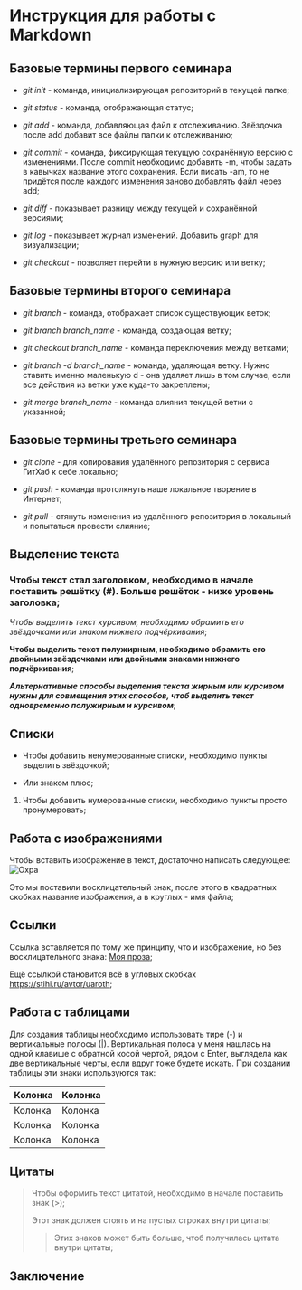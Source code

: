 # Инструкция для работы с Markdown

## Базовые термины первого семинара

* *git init* - команда, инициализирующая репозиторий в текущей папке;

* *git status* - команда, отображающая статус;

* *git add* - команда, добавляющая файл к отслеживанию. Звёздочка после add добавит все файлы папки к отслеживанию;

* *git commit* - команда, фиксирующая текущую сохранённую версию с изменениями. После commit необходимо добавить -m, чтобы задать в кавычках название этого сохранения. Если писать -am, то не придётся после каждого изменения заново добавлять файл через add;

* *git diff* - показывает разницу между текущей и сохранённой версиями;

* *git log* - показывает журнал изменений. Добавить graph для визуализации;

* *git checkout* - позволяет перейти в нужную версию или ветку;


## Базовые термины второго семинара

* *git branch* - команда, отображает список существующих веток;

* *git branch branch_name* - команда, создающая ветку;

* *git checkout branch_name* - команда переключения между ветками;

* *git branch -d branch_name* - команда, удаляющая ветку. Нужно ставить именно маленькую d - она удаляет лишь в том случае, если все действия из ветки уже куда-то закреплены;

* *git merge branch_name* - команда слияния текущей ветки с указанной;

## Базовые термины третьего семинара

* *git clone* - для копирования удалённого репозитория с сервиса ГитХаб к себе локально;

* *git push* - команда протолкнуть наше локальное творение в Интернет;

* *git pull* - стянуть изменения из удалённого репозитория в локальный и попытаться провести слияние;

## Выделение текста

### Чтобы текст стал заголовком, необходимо в начале поставить решётку (#). Больше решёток - ниже уровень заголовка;

*Чтобы выделить текст курсивом, необходимо обрамить его звёздочками* _или знаком нижнего подчёркивания_;

**Чтобы выделить текст полужирным, необходимо обрамить его двойными звёздочками** __или двойными знаками нижнего подчёркивания__;

__*Альтернативные способы выделения текста жирным или курсивом нужны для совмещения этих способов, чтоб выделить текст одновременно полужирным и курсивом*__;

## Списки

* Чтобы добавить ненумерованные списки, необходимо пункты выделить звёздочкой;

+ Или знаком плюс;

1. Чтобы добавить нумерованные списки, необходимо пункты просто пронумеровать;

## Работа с изображениями

Чтобы вставить изображение в текст, достаточно написать следующее: ![Охра](Ochre.jpg)

Это мы поставили восклицательный знак, после этого в квадратных скобках название изображения, а в круглых - имя файла;

## Ссылки

Ссылка вставляется по тому же принципу, что и изображение, но без восклицательного знака: [Моя проза](https://author.today/u/uaroth);

Ещё ссылкой становится всё в угловых скобках <https://stihi.ru/avtor/uaroth>;

## Работа с таблицами

Для создания таблицы необходимо использовать тире (-) и вертикальные полосы (|). Вертикальная полоса у меня нашлась на одной клавише с обратной косой чертой, рядом с Enter, выглядела как две вертикальные черты, если вдруг тоже будете искать. При создании таблицы эти знаки используются так:

| Колонка | Колонка |
| ------- | ------- |
| Колонка | Колонка |
| Колонка | Колонка |
| Колонка | Колонка |


## Цитаты

> Чтобы оформить текст цитатой, необходимо в начале поставить знак (>);
>
> Этот знак должен стоять и на пустых строках внутри цитаты;
>
>> Этих знаков может быть больше, чтоб получилась цитата внутри цитаты;

## Заключение